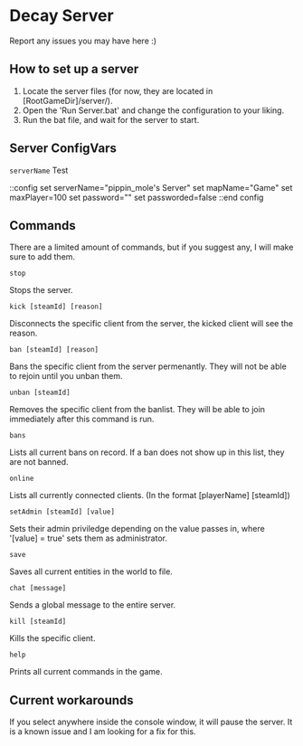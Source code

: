 # Decay Server
Report any issues you may have here :)

## How to set up a server
1. Locate the server files (for now, they are located in [RootGameDir]/server/).
2. Open the 'Run Server.bat' and change the configuration to your liking.
3. Run the bat file, and wait for the server to start.

## Server ConfigVars
```serverName```
Test


::config
set serverName="pippin_mole's Server"
set mapName="Game"
set maxPlayer=100
set password=""
set passworded=false
::end config

## Commands
There are a limited amount of commands, but if you suggest any, I will make sure to add them.

```
stop
```
Stops the server.

```
kick [steamId] [reason]
```
Disconnects the specific client from the server, the kicked client will see the reason.

```
ban [steamId] [reason]
```
Bans the specific client from the server permenantly. They will not be able to rejoin until you unban them.

```
unban [steamId]
```
Removes the specific client from the banlist. They will be able to join immediately after this command is run.

```
bans
```
Lists all current bans on record. If a ban does not show up in this list, they are not banned.

```
online
```
Lists all currently connected clients. (In the format [playerName] [steamId])

```
setAdmin [steamId] [value]
```
Sets their admin priviledge depending on the value passes in, where '[value] = true' sets them as administrator.

```
save
```
Saves all current entities in the world to file.

```
chat [message]
```
Sends a global message to the entire server.

```
kill [steamId]
```
Kills the specific client.

```
help
```
Prints all current commands in the game.

## Current workarounds
If you select anywhere inside the console window, it will pause the server. It is a known issue and I am looking for a fix for this.

